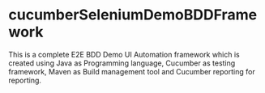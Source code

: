 # cucumberSeleniumDemoBDDFramework
This is a complete E2E BDD Demo UI Automation framework which is created using Java as Programming language, Cucumber as testing framework,
Maven as Build management tool and Cucumber reporting for reporting.

